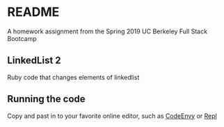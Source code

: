 # README

A homework assignment from the Spring 2019 UC Berkeley Full Stack Bootcamp

## LinkedList 2

Ruby code that changes elements of linkedlist

## Running the code

Copy and past in to your favorite online editor, such as [CodeEnvy](https://codenvy.io/) or [Repl](https://repl.it/)
